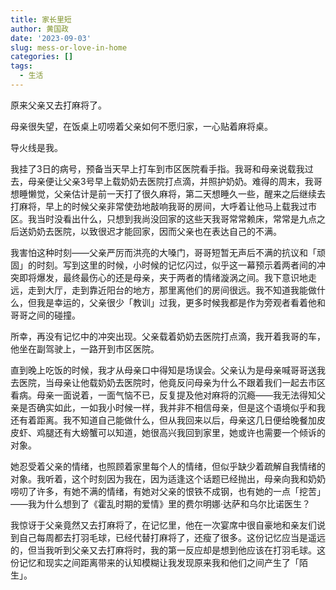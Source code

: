 ```yaml
---
title: 家长里短
author: 黄国政
date: '2023-09-03'
slug: mess-or-love-in-home
categories: []
tags:
  - 生活
---
```


<!--more-->

原来父亲又去打麻将了。

母亲很失望，在饭桌上叨唠着父亲如何不愿归家，一心贴着麻将桌。

导火线是我。

我挂了3日的病号，预备当天早上打车到市区医院看手指。我哥和母亲说载我过去，母亲便让父亲3号早上载奶奶去医院打点滴，并照护奶奶。难得的周末，我哥想睡懒觉，父亲估计是前一天打了很久麻将，第二天想睡久一些，醒来之后继续去打麻将，早上的时候父亲非常使劲地敲响我哥的房间，大呼着让他马上载我过市区。我当时没看出什么，只想到我尚没回家的这些天我哥常常赖床，常常是九点之后送奶奶去医院，以致很迟才能回家，因而父亲也在表达自己的不满。

我害怕这种时刻——父亲严厉而洪亮的大嗓门，哥哥短暂无声后不满的抗议和「顽固」的时刻。写到这里的时候，小时候的记忆闪过，似乎这一幕预示着两者间的冲突即将爆发，最终最伤心的还是母亲，夹于两者的情绪漩涡之间。我下意识地走远，走到大厅，走到靠近阳台的地方，那里离他们的房间很远。我不知道我能做什么，但我是幸运的，父亲很少「教训」过我，更多时候我都是作为旁观者看着他和哥哥之间的碰撞。

所幸，再没有记忆中的冲突出现。父亲载着奶奶去医院打点滴，我开着我哥的车，他坐在副驾驶上，一路开到市区医院。

直到晚上吃饭的时候，我才从母亲口中得知是场误会。父亲认为是母亲喊哥哥送我去医院，当母亲让他载奶奶去医院时，他竟反问母亲为什么不跟着我们一起去市区看病。母亲一面说着，一面气恼不已，反复提及他对麻将的沉瘾——我无法得知父亲是否确实如此，一如我小时候一样，我并非不相信母亲，但是这个语境似乎和我还有着距离。我不知道自己能做什么，但从我回来以后，母亲这几日便给晚餐加皮皮虾、鸡腿还有大螃蟹可以知道，她很高兴我回到家里，她或许也需要一个倾诉的对象。

她忍受着父亲的情绪，也照顾着家里每个人的情绪，但似乎缺少着疏解自我情绪的对象。我听着，这个时刻因为我在，因为适逢这个话题已经抛出，母亲向我和奶奶唠叨了许多，有她不满的情绪，有她对父亲的恨铁不成钢，也有她的一点「挖苦」——我为什么想到了《霍乱时期的爱情》里的费尔明娜·达萨和乌尔比诺医生？

我惊讶于父亲竟然又去打麻将了，在记忆里，他在一次宴席中很自豪地和亲友们说到自己每周都去打羽毛球，已经代替打麻将了，还瘦了很多。这份记忆应当是遥远的，但当我听到父亲又去打麻将时，我的第一反应却是想到他应该在打羽毛球。这份记忆和现实之间距离带来的认知模糊让我发现原来我和他们之间产生了「陌生」。